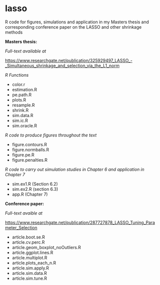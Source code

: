 # lasso
R code for figures, simulations and application in my Masters thesis and corresponding conference paper on the LASSO and other shrinkage methods

**Masters thesis:**

*Full-text available at*

https://www.researchgate.net/publication/325929497_LASSO_-_Simultaneous_shrinkage_and_selection_via_the_L1_norm

*R Functions*

- color.r
- estimation.R
- pe.path.R
- plots.R
- resample.R
- shrink.R
- sim.data.R
- sim.ic.R
- sim.oracle.R

*R code to produce figures throughout the text*

- figure.contours.R
- figure.normballs.R
- figure.pe.R
- figure.penalties.R

*R code to carry out simulation studies in Chapter 6 and application in Chapter 7*

- sim.ex1.R (Section 6.2)
- sim.ex2.R (section 6.3)
- app.R (Chapter 7)

**Conference paper:**

*Full-text avaible at*

https://www.researchgate.net/publication/287727878_LASSO_Tuning_Parameter_Selection

- article.boot.se.R
- article.cv.perc.R
- article.geom_boxplot_noOutliers.R
- article.ggplot.lines.R
- article.multiplot.R
- article.plots_each_n.R
- article.sim.apply.R
- article.sim.data.R
- article.sim.tune.R

